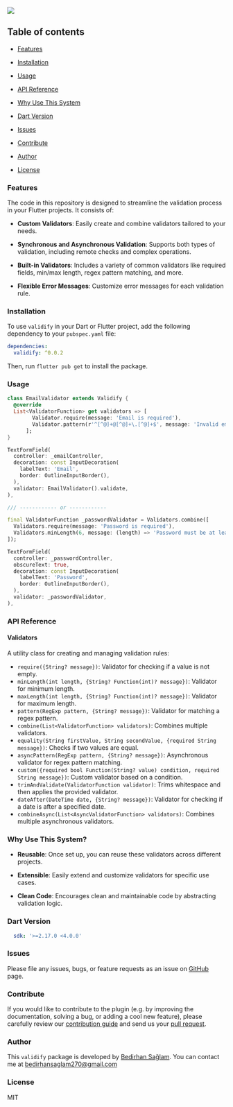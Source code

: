 <p float="center">
  <img src="https://github.com/user-attachments/assets/4042c25d-4c92-4370-afd3-69bd035b3887" />
</p>

## Table of contents

- [Features](#features)

- [Installation](#installation)

- [Usage](#usage)

- [API Reference](#api-reference)

- [Why Use This System](#why-use-this-system)

- [Dart Version](#dart-version)

- [Issues](#issues)

- [Contribute](#contribute)

- [Author](#author)

- [License](#license)

### Features

The code in this repository is designed to streamline the validation process in your Flutter projects. It consists of:

- **Custom Validators**: Easily create and combine validators tailored to your needs.

- **Synchronous and Asynchronous Validation**: Supports both types of validation, including remote checks and complex operations.

- **Built-in Validators**: Includes a variety of common validators like required fields, min/max length, regex pattern matching, and more.

- **Flexible Error Messages**: Customize error messages for each validation rule.

### Installation

To use `validify` in your Dart or Flutter project, add the following dependency to your `pubspec.yaml` file:

```yaml
dependencies:
  validify: ^0.0.2
```

Then, run `flutter pub get` to install the package.

### Usage

```dart
class EmailValidator extends Validify {
  @override
  List<ValidatorFunction> get validators => [
        Validator.require(message: 'Email is required'),
        Validator.pattern(r'^[^@]+@[^@]+\.[^@]+$', message: 'Invalid email format'),
      ];
}

TextFormField(
  controller: _emailController,
  decoration: const InputDecoration(
    labelText: 'Email',
    border: OutlineInputBorder(),
  ),
  validator: EmailValidator().validate,
),

/// ------------ or ------------

final ValidatorFunction _passwordValidator = Validators.combine([
  Validators.require(message: 'Password is required'),
  Validators.minLength(6, message: (length) => 'Password must be at least $length characters long'),
]);

TextFormField(
  controller: _passwordController,
  obscureText: true,
  decoration: const InputDecoration(
    labelText: 'Password',
    border: OutlineInputBorder(),
  ),
  validator: _passwordValidator,
),
```

### API Reference

#### Validators
A utility class for creating and managing validation rules:

- `require({String? message})`: Validator for checking if a value is not empty.
- `minLength(int length, {String? Function(int)? message})`: Validator for minimum length.
- `maxLength(int length, {String? Function(int)? message})`: Validator for maximum length.
- `pattern(RegExp pattern, {String? message})`: Validator for matching a regex pattern.
- `combine(List<ValidatorFunction> validators)`: Combines multiple validators.
- `equality(String firstValue, String secondValue, {required String message})`: Checks if two values are equal.
- `asyncPattern(RegExp pattern, {String? message})`: Asynchronous validator for regex pattern matching.
- `custom({required bool Function(String? value) condition, required String message})`: Custom validator based on a condition.
- `trimAndValidate(ValidatorFunction validator)`: Trims whitespace and then applies the provided validator.
- `dateAfter(DateTime date, {String? message})`: Validator for checking if a date is after a specified date.
- `combineAsync(List<AsyncValidatorFunction> validators)`: Combines multiple asynchronous validators.

### Why Use This System?

- **Reusable**: Once set up, you can reuse these validators across different projects.

- **Extensible**: Easily extend and customize validators for specific use cases.

- **Clean Code**: Encourages clean and maintainable code by abstracting validation logic.

### Dart Version

```yaml
  sdk: '>=2.17.0 <4.0.0'
```

### Issues

Please file any issues, bugs, or feature requests as an issue on [GitHub](https://github.com/bedirhanssaglam/validify/issues) page.

### Contribute

If you would like to contribute to the plugin (e.g. by improving the documentation, solving a bug, or adding a cool new feature), please carefully review our [contribution guide](./CONTRIBUTING.md) and send us your [pull request](https://github.com/bedirhanssaglam/validify/pulls).

### Author

This `validify` package is developed by [Bedirhan Sağlam](https://github.com/bedirhanssaglam). You can contact me at <bedirhansaglam270@gmail.com>

### License

MIT
